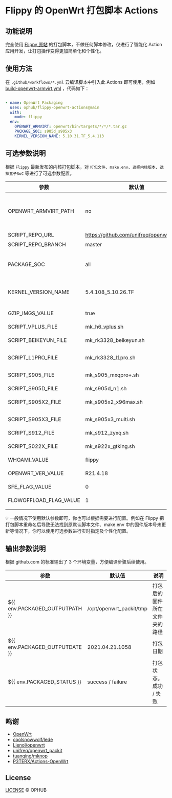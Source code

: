 # Flippy 的 OpenWrt 打包脚本 Actions

## 功能说明

完全使用 [Flippy 原站](https://github.com/unifreq/openwrt_packit) 的打包脚本，不做任何脚本修改，仅进行了智能化 Action 应用开发，让打包操作变得更加简单化和个性化。

## 使用方法

在 `.github/workflows/*.yml` 云编译脚本中引入此 Actions 即可使用，例如 [build-openwrt-armvirt.yml](https://github.com/ophub/op/blob/main/.github/workflows/build-openwrt-armvirt.yml) ，代码如下：

```yaml

- name: OpenWrt Packaging
  uses: ophub/flippy-openwrt-actions@main
  with:
    mode: flippy
  env:
    OPENWRT_ARMVIRT: openwrt/bin/targets/*/*/*.tar.gz
    PACKAGE_SOC: s905d_s905x3
    KERNEL_VERSION_NAME: 5.10.31.TF_5.4.113

```

## 可选参数说明

根据 `Flippy` 最新发布的内核打包脚本，对 `打包文件`、`make.env`、`选择内核版本`、`选择盒子SoC` 等进行了可选参数配置。

| 参数                   | 默认值                                     | 说明                                                    |
|------------------------|-------------------------------------------|--------------------------------------------------------|
| OPENWRT_ARMVIRT_PATH   | no                                        | 必选项. 设置 `openwrt-armvirt-64-default-rootfs.tar.gz` 的文件路径，可以使用相对路径如 `openwrt/bin/targets/*/*/*.tar.gz` 或 `http` 开始的公网文件下载地址。 |
| SCRIPT_REPO_URL        | https://github.com/unifreq/openwrt_packit | 设置打包脚本源码仓库                                     |
| SCRIPT_REPO_BRANCH     | master                                    | 设置打包脚本源码仓库的分支                                |
| PACKAGE_SOC            | all                                       | 设置打包盒子的 `SOC` ，默认 `all` 打包全部盒子，可指定单个盒子如 `s905x3` ，可选择多个盒子用_连接如 `s905x3_s905d` |
| KERNEL_VERSION_NAME    | 5.4.108_5.10.26.TF                        | 设置内核版本，ophub 的 [kernel](https://github.com/ophub/amlogic-s9xxx-openwrt/tree/main/amlogic-s9xxx/amlogic-kernel/kernel) 库里收藏了众多 Flippy 的原版内核，可以查看并选择指定。 |
| GZIP_IMGS_VALUE        | true                                      | 设置打包完毕是否自动压缩为 .img.gz 文件 (压缩包上传下载更快) |
| SCRIPT_VPLUS_FILE      | mk_h6_vplus.sh                            | 设置打包 `h6 vplus` 的脚本文件名 |
| SCRIPT_BEIKEYUN_FILE   | mk_rk3328_beikeyun.sh                     | 设置打包 `rk3328 beikeyun` 的脚本文件名 |
| SCRIPT_L1PRO_FILE      | mk_rk3328_l1pro.sh                        | 设置打包 `rk3328 l1pro` 的脚本文件名 |
| SCRIPT_S905_FILE       | mk_s905_mxqpro+.sh                        | 设置打包 `s905 mxqpro+` 的脚本文件名 |
| SCRIPT_S905D_FILE      | mk_s905d_n1.sh                            | 设置打包 `s905d n1` 的脚本文件名 |
| SCRIPT_S905X2_FILE     | mk_s905x2_x96max.sh                       | 设置打包 `s905x2 x96max` 的脚本文件名 |
| SCRIPT_S905X3_FILE     | mk_s905x3_multi.sh                        | 设置打包 `s905x3 multi` 的脚本文件名 |
| SCRIPT_S912_FILE       | mk_s912_zyxq.sh                           | 设置打包 `s912 zyxq` 的脚本文件名 |
| SCRIPT_S022X_FILE      | mk_s922x_gtking.sh                        | 设置打包 `s922x gtking` 的脚本文件名 |
| WHOAMI_VALUE           | flippy                                    | 设置 `make.env` 中 `WHOAMI` 参数的值  |
| OPENWRT_VER_VALUE      | R21.4.18                                  | 设置 `make.env` 中 `OPENWRT_VER` 参数的值  |
| SFE_FLAG_VALUE         | 0                                         | 设置 `make.env` 中 `SFE_FLAG` 参数的值  |
| FLOWOFFLOAD_FLAG_VALUE | 1                                         | 设置 `make.env` 中 `FLOWOFFLOAD_FLAG` 参数的值  |

💡 一般情况下使用默认参数即可，你也可以根据需要进行配置。例如在 Flippy 把打包脚本重命名后导致无法找到原默认脚本文件、make.env 中的固件版本号未更新等情况下，你可以使用可选参数进行实时指定及个性化配置。

## 输出参数说明

根据 github.com 的标准输出了 3 个环境变量，方便编译步骤后续使用。

| 参数                            | 默认值                  | 说明                       |
|--------------------------------|-------------------------|---------------------------|
| ${{ env.PACKAGED_OUTPUTPATH }} | /opt/openwrt_packit/tmp | 打包后的固件所在文件夹的路径  |
| ${{ env.PACKAGED_OUTPUTDATE }} | 2021.04.21.1058         | 打包日期                    |
| ${{ env.PACKAGED_STATUS }}     | success / failure       | 打包状态。成功 / 失败        |
      
## 鸣谢

- [OpenWrt](https://github.com/openwrt/openwrt)
- [coolsnowwolf/lede](https://github.com/coolsnowwolf/lede)
- [Lienol/openwrt](https://github.com/Lienol/openwrt)
- [unifreq/openwrt_packit](https://github.com/unifreq/openwrt_packit)
- [tuanqing/mknop](https://github.com/tuanqing/mknop)
- [P3TERX/Actions-OpenWrt](https://github.com/P3TERX/Actions-OpenWrt)

## License

[LICENSE](https://github.com/ophub/flippy-openwrt-actions/blob/main/LICENSE) © OPHUB

